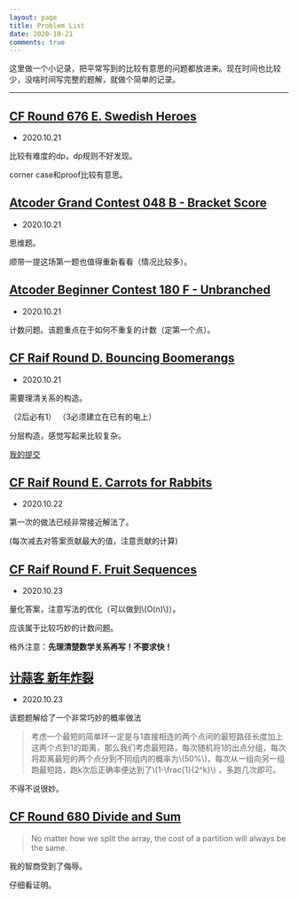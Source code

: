 ```yaml
---
layout: page
title: Problem List
date: 2020-10-21
comments: true
---
```




这里做一个小记录，把平常写到的比较有意思的问题都放进来。现在时间也比较少，没啥时间写完整的题解，就做个简单的记录。

---

## [CF Round 676 E. Swedish Heroes](https://codeforces.com/contest/1421/problem/E)

- 2020.10.21

比较有难度的dp，dp规则不好发现。

corner case和proof比较有意思。

## [Atcoder Grand Contest 048 B - Bracket Score](https://atcoder.jp/contests/agc048/tasks/agc048_b)

- 2020.10.21

思维题。

顺带一提这场第一题也值得重新看看（情况比较多）。

## [Atcoder Beginner Contest 180 F - Unbranched](https://atcoder.jp/contests/abc180/tasks/abc180_f)

- 2020.10.21

计数问题。该题重点在于如何不重复的计数（定第一个点）。

## [CF Raif Round D. Bouncing Boomerangs](https://codeforces.com/contest/1428/problem/D)

- 2020.10.21

需要理清关系的构造。

（2后必有1）
（3必须建立在已有的电上）

分层构造，感觉写起来比较复杂。

[我的提交](https://codeforces.com/contest/1428/submission/96224830)

## [CF Raif Round E. Carrots for Rabbits](https://codeforces.com/contest/1428/problem/E)

- 2020.10.22

第一次的做法已经非常接近解法了。

(每次减去对答案贡献最大的值，注意贡献的计算)

## [CF Raif Round F. Fruit Sequences](https://codeforces.com/contest/1428/problem/F)

- 2020.10.23

量化答案，注意写法的优化（可以做到\\(O(n)\\)）。

应该属于比较巧妙的计数问题。

格外注意：**先理清楚数学关系再写！不要求快！**

## [计蒜客 新年炸裂](https://nanti.jisuanke.com/t/T3253)

- 2020.10.23

该题题解给了一个非常巧妙的概率做法

> 考虑一个最短的简单环一定是与1直接相连的两个点间的最短路径长度加上这两个点到1的距离，那么我们考虑最短路，每次随机将1的出点分组，每次将距离最短的两个点分到不同组内的概率为\\(50\%\\)，每次从一组向另一组跑最短路，跑k次后正确率便达到了\\(1-\frac{1}{2^k}\\) ，多跑几次即可。

不得不说很妙。


## [CF Round 680 Divide and Sum](http://codeforces.com/contest/1445/problem/D)

> No matter how we split the array, the cost of a partition will always be the same.

我的智商受到了侮辱。

仔细看证明。